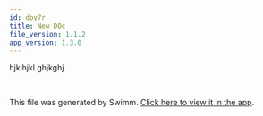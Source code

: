 ```yaml
---
id: dpy7r
title: New DOc
file_version: 1.1.2
app_version: 1.3.0
---
```


hjklhjkl ghjkghj

<br/>

This file was generated by Swimm. [Click here to view it in the app](/repos/Z2l0aHViJTNBJTNBQ2hhdEdQVC1UZWxlZ3JhbS1Xb3JrZXJzJTNBJTNBaWRvZ2FuemVy/docs/dpy7r).
